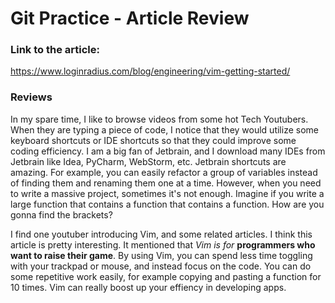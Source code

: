 # Git Practice - Article Review
### Link to the article:

https://www.loginradius.com/blog/engineering/vim-getting-started/



### Reviews

In my spare time, I like to browse videos from some hot Tech Youtubers. When they are typing a piece of code, I notice that they would utilize some keyboard shortcuts or IDE shortcuts so that they could improve some coding efficiency. I am a big fan of Jetbrain, and I download many IDEs from Jetbrain like Idea, PyCharm, WebStorm, etc. Jetbrain shortcuts are amazing. For example, you can easily refactor a group of variables instead of finding them and renaming them one at a time. However, when you need to write a massive project, sometimes it's not enough. Imagine if you write a large function that contains a function that contains a function. How are you gonna find the brackets? 

I find one youtuber introducing Vim, and some related articles. I think this article is pretty interesting. It mentioned that *Vim is for* **programmers who want to raise their game**. By using Vim, you can spend less time toggling with your trackpad or mouse, and instead focus on the code. You can do some repetitive work easily, for example copying and pasting a function for 10 times. Vim can really boost up your effiency in developing apps. 

